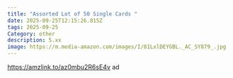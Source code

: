 ```yaml
---
title: "Assorted Lot of 50 Single Cards "
date: 2025-09-25T12:15:26.815Z
tags: 2025-09-25
Category: other
description: 5.xx
image: https://m.media-amazon.com/images/I/81LxlDEYGBL._AC_SY879_.jpg
---
```

https://amzlink.to/az0mbu2R6sE4v  ad